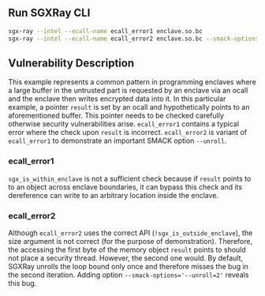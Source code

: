## Run SGXRay CLI
```bash
sgx-ray --intel --ecall-name ecall_error1 enclave.so.bc
sgx-ray --intel --ecall-name ecall_error2 enclave.so.bc --smack-options="--unroll=2"
```

## Vulnerability Description
This example represents a common pattern in programming enclaves where a large buffer in the untrusted part is requested by an enclave via an ocall and the enclave then writes encrypted data into it. In this particular example, a pointer `result` is set by an ocall and hypothetically points to an aforementioned buffer. This pointer needs to be checked carefully otherwise security vulnerabilities arise. `ecall_error1` contains a typical error where the check upon `result` is incorrect. `ecall_error2` is variant of `ecall_error1` to demonstrate an important SMACK option `--unroll`.

### ecall_error1
`sgx_is_within_enclave` is not a sufficient check because if `result` points to to an object across enclave boundaries, it can bypass this check and its dereference can write to an arbitrary location inside the enclave.

### ecall_error2
Although `ecall_error2` uses the correct API (`!sgx_is_outside_enclave`), the size argument is not correct (for the purpose of demonstration). Therefore, the accessing the first byte of the memory object `result` points to should not place a security thread. However, the second one would. By default, SGXRay unrolls the loop bound only once and therefore misses the bug in the second iteration. Adding option `--smack-options='--unroll=2'` reveals this bug.
